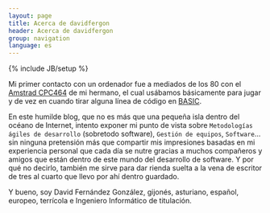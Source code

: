```yaml
---
layout: page
title: Acerca de davidfergon
header: Acerca de davidfergon
group: navigation
language: es
---
```

{% include JB/setup %}

Mi primer contacto con un ordenador fue a mediados de los 80 con el [Amstrad CPC464](http://es.wikipedia.org/wiki/Amstrad_CPC_464) de mi hermano, el cual usábamos básicamente para jugar y de vez en cuando tirar alguna línea de código en [BASIC](http://es.wikipedia.org/wiki/BASIC).

En este humilde blog, que no es más que una pequeña isla dentro del océano de Internet, intento exponer mi punto de vista sobre `Metodologías ágiles de desarrollo` (sobretodo software), `Gestión de equipos`, `Software`... sin ninguna pretensión más que compartir mis impresiones basadas en mi experiencia personal que cada día se nutre gracias a muchos compañeros y amigos que están dentro de este mundo del desarrollo de software. Y por qué no decirlo, también me sirve para dar rienda suelta a la vena de escritor de tres al cuarto que llevo por ahí dentro guardado.

Y bueno, soy David Fernández González, gijonés, asturiano, español, europeo, terrícola e Ingeniero Informático de titulación.



